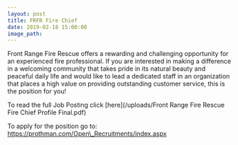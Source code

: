 ```yaml
---
layout: post
title: FRFR Fire Chief
date: 2019-02-18 15:00:00
image_path:
---
```


Front Range Fire Rescue offers a rewarding and challenging opportunity for an experienced fire professional. If you are interested in making a difference in a welcoming community that takes pride in its natural beauty and peaceful daily life and would like to lead a dedicated staff in an organization that places a high value on providing outstanding customer service, this is the position for you!

To read the full Job Posting click [here](/uploads/Front Range Fire Rescue Fire Chief Profile Final.pdf)

To apply for the position go to: https://prothman.com/Open\_Recruitments/index.aspx